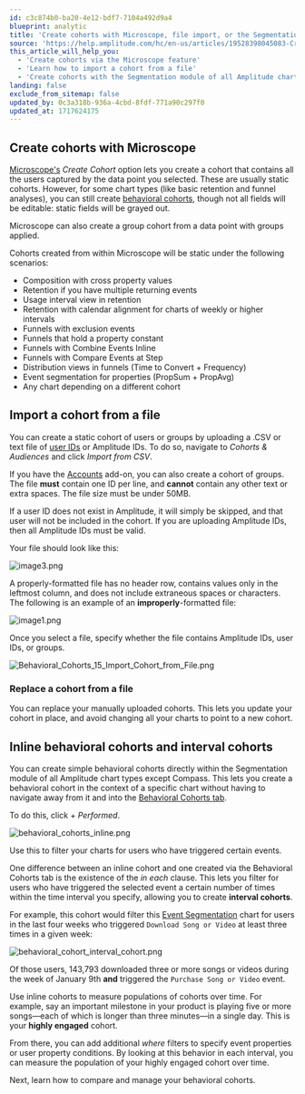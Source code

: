 ```yaml
---
id: c3c874b0-ba20-4e12-bdf7-7104a492d9a4
blueprint: analytic
title: 'Create cohorts with Microscope, file import, or the Segmentation module'
source: 'https://help.amplitude.com/hc/en-us/articles/19528398045083-Create-cohorts-via-Microscope-file-import-or-the-Segmentation-module'
this_article_will_help_you:
  - 'Create cohorts via the Microscope feature'
  - 'Learn how to import a cohort from a file'
  - 'Create cohorts with the Segmentation module of all Amplitude chart types except Compass'
landing: false
exclude_from_sitemap: false
updated_by: 0c3a318b-936a-4cbd-8fdf-771a90c297f0
updated_at: 1717624175
---
```

## Create cohorts with Microscope

[Microscope's](/docs/analytics/microscope) *Create Cohort* option lets you create a cohort that contains all the users captured by the data point you selected. These are usually static cohorts. However, for some chart types (like basic retention and funnel analyses), you can still create [behavioral cohorts](/docs/analytics/behavioral-cohorts), though not all fields will be editable: static fields will be grayed out.

Microscope can also create a group cohort from a data point with groups applied.

Cohorts created from within Microscope will be static under the following scenarios:

* Composition with cross property values
* Retention if you have multiple returning events
* Usage interval view in retention
* Retention with calendar alignment for charts of weekly or higher intervals
* Funnels with exclusion events
* Funnels that hold a property constant
* Funnels with Combine Events Inline
* Funnels with Compare Events at Step
* Distribution views in funnels (Time to Convert + Frequency)
* Event segmentation for properties (PropSum + PropAvg)
* Any chart depending on a different cohort

## Import a cohort from a file

You can create a static cohort of users or groups by uploading a .CSV or text file of [user IDs](/docs/get-started/identify-users) or Amplitude IDs. To do so, navigate to *Cohorts & Audiences* and click *Import from CSV*.

If you have the [Accounts](/docs/analytics/account-level-reporting) add-on, you can also create a cohort of groups. The file **must** contain one ID per line, and **cannot** contain any other text or extra spaces. The file size must be under 50MB.

If a user ID does not exist in Amplitude, it will simply be skipped, and that user will not be included in the cohort. If you are uploading Amplitude IDs, then all Amplitude IDs must be valid.

Your file should look like this:

![image3.png](/docs/output/img/analytics/image3.png)

A properly-formatted file has no header row, contains values only in the leftmost column, and does not include extraneous spaces or characters. The following is an example of an **improperly**-formatted file:

![image1.png](/docs/output/img/analytics/image1.png)

Once you select a file, specify whether the file contains Amplitude IDs, user IDs, or groups.

![Behavioral_Cohorts_15_Import_Cohort_from_File.png](/docs/output/img/analytics/Behavioral_Cohorts_15_Import_Cohort_from_File.png)

### Replace a cohort from a file

You can replace your manually uploaded cohorts. This lets you update your cohort in place, and avoid changing all your charts to point to a new cohort.

## Inline behavioral cohorts and interval cohorts

You can create simple behavioral cohorts directly within the Segmentation module of all Amplitude chart types except Compass. This lets you create a behavioral cohort in the context of a specific chart without having to navigate away from it and into the [Behavioral Cohorts tab](/docs/analytics/behavioral-cohorts).

To do this, click *+ Performed*.

![behavioral_cohorts_inline.png](/docs/output/img/analytics/behavioral_cohorts_inline.png)

Use this to filter your charts for users who have triggered certain events.

One difference between an inline cohort and one created via the Behavioral Cohorts tab is the existence of the *in each* clause. This lets you filter for users who have triggered the selected event a certain number of times within the time interval you specify, allowing you to create **interval cohorts**.

For example, this cohort would filter this [Event Segmentation](/docs/analytics/charts/event-segmentation/event-segmentation-build) chart for users in the last four weeks who triggered `Download Song or Video` at least three times in a given week:

![behavioral_cohort_interval_cohort.png](/docs/output/img/analytics/behavioral_cohort_interval_cohort.png)

Of those users, 143,793 downloaded three or more songs or videos during the week of January 9th **and** triggered the `Purchase Song or Video` event.

Use inline cohorts to measure populations of cohorts over time. For example, say an important milestone in your product is playing five or more songs—each of which is longer than three minutes—in a single day. This is your **highly engaged** cohort.

From there, you can add additional *where* filters to specify event properties or user property conditions. By looking at this behavior in each interval, you can measure the population of your highly engaged cohort over time.

Next, learn how to compare and manage your behavioral cohorts.